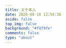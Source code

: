 ```yaml
---
title: 关于本人
date: 2020-08-18 12:54:36
aside: false
top_img: false
background: "#f8f9fe"
comments: false
type: "about"
---
```

